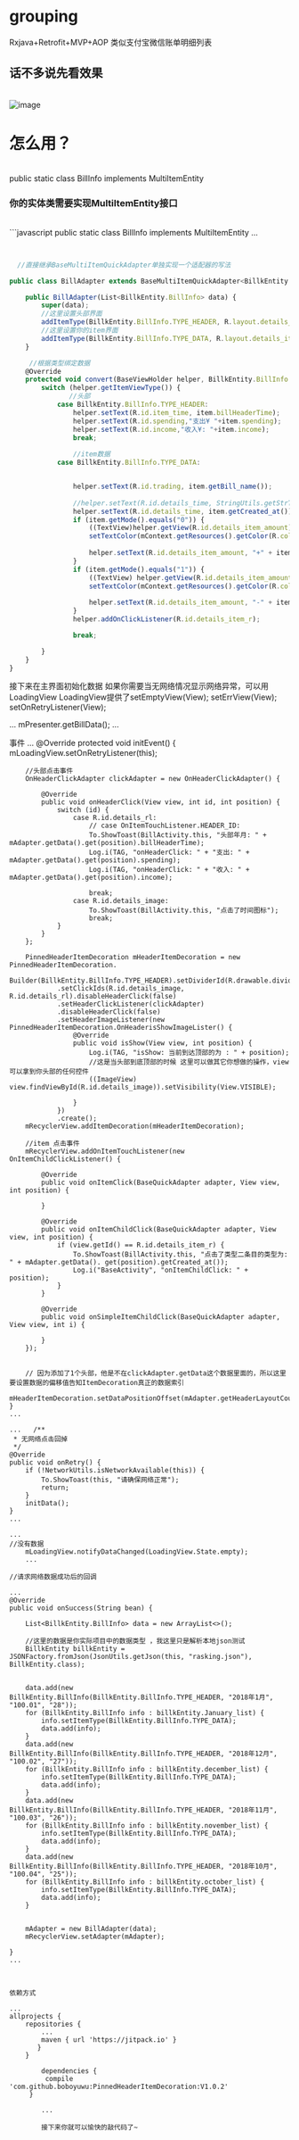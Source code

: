 # grouping
Rxjava+Retrofit+MVP+AOP 类似支付宝微信账单明细列表

## 话不多说先看效果
<br/>![image](https://github.com/tianyah/grouping/blob/master/pic/GIF.gif) </br>





 #                                          怎么用？

		
<br/>public static class BillInfo implements MultiItemEntity</br>		

### 你的实体类需要实现MultiItemEntity接口
<br/>```javascript public static class BillInfo implements MultiItemEntity ...</br>	


```javascript

    
  //直接继承BaseMultiItemQuickAdapter单独实现一个适配器的写法

public class BillAdapter extends BaseMultiItemQuickAdapter<BillkEntity.BillInfo, BaseViewHolder> {

    public BillAdapter(List<BillkEntity.BillInfo> data) {
        super(data);
        //这里设置头部界面
        addItemType(BillkEntity.BillInfo.TYPE_HEADER, R.layout.details_head_item);
        //这里设置你的item界面
        addItemType(BillkEntity.BillInfo.TYPE_DATA, R.layout.details_item);
    }

     //根据类型绑定数据
    @Override
    protected void convert(BaseViewHolder helper, BillkEntity.BillInfo item) {
        switch (helper.getItemViewType()) {
               //头部
            case BillkEntity.BillInfo.TYPE_HEADER:
                helper.setText(R.id.item_time, item.billHeaderTime);
                helper.setText(R.id.spending,"支出¥ "+item.spending);
                helper.setText(R.id.income,"收入¥: "+item.income);
                break;
                
                //item数据
            case BillkEntity.BillInfo.TYPE_DATA:


                helper.setText(R.id.trading, item.getBill_name());
                
                //helper.setText(R.id.details_time, StringUtils.getStrTime(item.getCreated_at()));
                helper.setText(R.id.details_time, item.getCreated_at());
                if (item.getMode().equals("0")) {                  
                    ((TextView)helper.getView(R.id.details_item_amount)).
                    setTextColor(mContext.getResources().getColor(R.color.details_text));
                    
                    helper.setText(R.id.details_item_amount, "+" + item.getAmount());
                }
                if (item.getMode().equals("1")) {
                    ((TextView) helper.getView(R.id.details_item_amount)).
                    setTextColor(mContext.getResources().getColor(R.color.black));
                    
                    helper.setText(R.id.details_item_amount, "-" + item.getAmount());
                }
                helper.addOnClickListener(R.id.details_item_r);

                break;

        }
    }
}

```


接下来在主界面初始化数据 如果你需要当无网络情况显示网络异常，可以用LoadingView
LoadingView提供了setEmptyView(View);
                setErrView(View);
                setOnRetryListener(View);

...  mPresenter.getBillData(); ...

事件
... 
    @Override
    protected void initEvent() {
        mLoadingView.setOnRetryListener(this);

        //头部点击事件
        OnHeaderClickAdapter clickAdapter = new OnHeaderClickAdapter() {

            @Override
            public void onHeaderClick(View view, int id, int position) {
                switch (id) {
                    case R.id.details_rl:
                        // case OnItemTouchListener.HEADER_ID:
                        To.ShowToast(BillActivity.this, "头部年月: " + mAdapter.getData().get(position).billHeaderTime);
                        Log.i(TAG, "onHeaderClick: " + "支出: " + mAdapter.getData().get(position).spending);
                        Log.i(TAG, "onHeaderClick: " + "收入: " + mAdapter.getData().get(position).income);

                        break;
                    case R.id.details_image:
                        To.ShowToast(BillActivity.this, "点击了时间图标");
                        break;
                }
            }
        };
        
        PinnedHeaderItemDecoration mHeaderItemDecoration = new PinnedHeaderItemDecoration.
                Builder(BillkEntity.BillInfo.TYPE_HEADER).setDividerId(R.drawable.divider).enableDivider(true)
                .setClickIds(R.id.details_image, R.id.details_rl).disableHeaderClick(false)
                .setHeaderClickListener(clickAdapter)
                .disableHeaderClick(false)
                .setHeaderImageListener(new PinnedHeaderItemDecoration.OnHeaderisShowImageLister() {
                    @Override
                    public void isShow(View view, int position) {
                        Log.i(TAG, "isShow: 当前到达顶部的为 : " + position);
                        //这是当头部到底顶部的时候 这里可以做其它你想做的操作，view可以拿到你头部的任何控件
                        ((ImageView) view.findViewById(R.id.details_image)).setVisibility(View.VISIBLE);

                    }
                })
                .create();
        mRecyclerView.addItemDecoration(mHeaderItemDecoration);

        //item 点击事件
        mRecyclerView.addOnItemTouchListener(new OnItemChildClickListener() {

            @Override
            public void onItemClick(BaseQuickAdapter adapter, View view, int position) {

            }

            @Override
            public void onItemChildClick(BaseQuickAdapter adapter, View view, int position) {
                if (view.getId() == R.id.details_item_r) {
                    To.ShowToast(BillActivity.this, "点击了类型二条目的类型为: " + mAdapter.getData(). get(position).getCreated_at());  
                    Log.i("BaseActivity", "onItemChildClick: " + position);
                }
            }

            @Override
            public void onSimpleItemChildClick(BaseQuickAdapter adapter, View view, int i) {

            }
        });


        // 因为添加了1个头部，他是不在clickAdapter.getData这个数据里面的，所以这里要设置数据的偏移值告知ItemDecoration真正的数据索引
        mHeaderItemDecoration.setDataPositionOffset(mAdapter.getHeaderLayoutCount());
    }
    ...
    
    ...   /**
     * 无网络点击回掉
     */
    @Override
    public void onRetry() {
        if (!NetworkUtils.isNetworkAvailable(this)) {
            To.ShowToast(this, "请确保网络正常");
            return;
        }
        initData();
    }
    ...
    
    ... 
    //没有数据
        mLoadingView.notifyDataChanged(LoadingView.State.empty);
        ...
    
    //请求网络数据成功后的回调
    
    ...
    @Override
    public void onSuccess(String bean) {
               
        List<BillkEntity.BillInfo> data = new ArrayList<>();
        
        //这里的数据是你实际项目中的数据类型 ，我这里只是解析本地json测试
        BillkEntity billkEntity = JSONFactory.fromJson(JsonUtils.getJson(this, "rasking.json"), BillkEntity.class);


        data.add(new BillkEntity.BillInfo(BillkEntity.BillInfo.TYPE_HEADER, "2018年1月", "100.01", "28"));
        for (BillkEntity.BillInfo info : billkEntity.January_list) {
            info.setItemType(BillkEntity.BillInfo.TYPE_DATA);
            data.add(info);
        }
        data.add(new BillkEntity.BillInfo(BillkEntity.BillInfo.TYPE_HEADER, "2018年12月", "100.02", "27"));
        for (BillkEntity.BillInfo info : billkEntity.december_list) {
            info.setItemType(BillkEntity.BillInfo.TYPE_DATA);
            data.add(info);
        }
        data.add(new BillkEntity.BillInfo(BillkEntity.BillInfo.TYPE_HEADER, "2018年11月", "100.03", "26"));
        for (BillkEntity.BillInfo info : billkEntity.november_list) {
            info.setItemType(BillkEntity.BillInfo.TYPE_DATA);
            data.add(info);
        }
        data.add(new BillkEntity.BillInfo(BillkEntity.BillInfo.TYPE_HEADER, "2018年10月", "100.04", "25"));
        for (BillkEntity.BillInfo info : billkEntity.october_list) {
            info.setItemType(BillkEntity.BillInfo.TYPE_DATA);
            data.add(info);
        }


        mAdapter = new BillAdapter(data);
        mRecyclerView.setAdapter(mAdapter);

    }
    ...
    
    
    
    依赖方式
    
    ...
    allprojects {
		repositories {
			...
			maven { url 'https://jitpack.io' }
		   }
	    }
            
            dependencies {
             compile 'com.github.boboyuwu:PinnedHeaderItemDecoration:V1.0.2'
         }
            
            ...
            
            接下来你就可以愉快的敲代码了~
